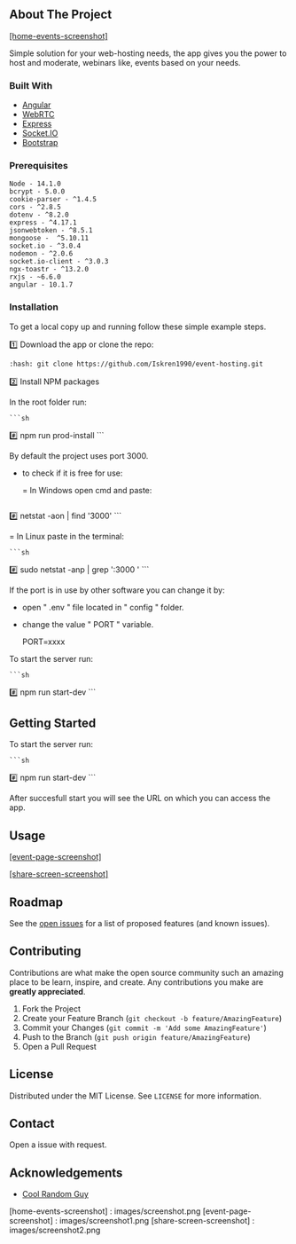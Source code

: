 ## About The Project

[[home-events-screenshot]](https://dodo-hosting.herokuapp.com/)

   Simple solution for your web-hosting needs, the app gives you the power to host and moderate, webinars like, events based on your needs. 


### Built With

* [Angular](https://angular.io)
* [WebRTC](https://webrtc.org)
* [Express](https://expressjs.com)
* [Socket.IO](https://socket.io)
* [Bootstrap](https://getbootstrap.com)


### Prerequisites
    
    Node - 14.1.0
    bcrypt - 5.0.0
    cookie-parser - ^1.4.5
    cors - ^2.8.5
    dotenv - ^8.2.0
    express - ^4.17.1
    jsonwebtoken - ^8.5.1
    mongoose -  ^5.10.11
    socket.io - ^3.0.4
    nodemon - ^2.0.6
    socket.io-client - ^3.0.3
    ngx-toastr - ^13.2.0
    rxjs - ~6.6.0
    angular - 10.1.7


### Installation


To get a local copy up and running follow these simple example steps.

 :one: Download the app or clone the repo:

   ```sh
:hash: git clone https://github.com/Iskren1990/event-hosting.git
   ```

 :two: Install NPM packages

In the root folder run: 

	```sh
:hash: npm run prod-install 
	```

By default the project uses port 3000.

 - to check if it is free for use:

   = In Windows open cmd and paste:

	```sh
:hash: netstat -aon | find '3000'
	```

   = In Linux paste in the terminal:

	```sh
:hash: sudo netstat -anp | grep ':3000 '
	```

If the port is in use by other software you can change it by:

 - open " .env " file located in " config " folder.
 - change the value " PORT " variable.
	
	PORT=xxxx

To start the server run:

	```sh
:hash: npm run start-dev
	```

## Getting Started


To start the server run:

	```sh
:hash: npm run start-dev
	```

After succesfull start you will see the URL on which you can access the app.


## Usage

[[event-page-screenshot]](https://dodo-hosting.herokuapp.com/)

[[share-screen-screenshot]](https://dodo-hosting.herokuapp.com/)


## Roadmap

See the [open issues](https://github.com/Iskren1990/event-hosting/issues) for a list of proposed features (and known issues).


## Contributing

Contributions are what make the open source community such an amazing place to be learn, inspire, and create. Any contributions you make are **greatly appreciated**.

1. Fork the Project
2. Create your Feature Branch (`git checkout -b feature/AmazingFeature`)
3. Commit your Changes (`git commit -m 'Add some AmazingFeature'`)
4. Push to the Branch (`git push origin feature/AmazingFeature`)
5. Open a Pull Request


## License

Distributed under the MIT License. See `LICENSE` for more information.


## Contact

Open a issue with request.


## Acknowledgements

* [Cool Random Guy](https://www.youtube.com/watch?v=JhyY8LdAQHU&list=PLK0STOMCFms4nXm1bRUdjhPg0coxI2U6h&index=3)



[home-events-screenshot] : images/screenshot.png
[event-page-screenshot] : images/screenshot1.png
[share-screen-screenshot] : images/screenshot2.png